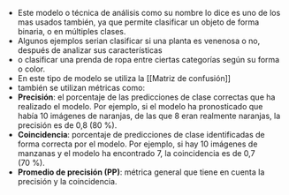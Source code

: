 - Este modelo o técnica de análisis como su nombre lo dice es uno de los mas usados también, ya que permite clasificar un objeto de forma binaria, o en múltiples clases.
- Algunos ejemplos serian clasificar si una planta es venenosa o no, después de analizar sus características
- o clasificar una prenda de ropa entre ciertas categorías según su forma o color.
- En este tipo de modelo se utiliza la [[Matriz de confusión]]
- también se utilizan métricas como:
- **Precisión**: el porcentaje de las predicciones de clase correctas que ha realizado el modelo. Por ejemplo, si el modelo ha pronosticado que había 10 imágenes de naranjas, de las que 8 eran realmente naranjas, la precisión es de 0,8 (80 %).
- **Coincidencia**: porcentaje de predicciones de clase identificadas de forma correcta por el modelo. Por ejemplo, si hay 10 imágenes de manzanas y el modelo ha encontrado 7, la coincidencia es de 0,7 (70 %).
- **Promedio de precisión (PP)**: métrica general que tiene en cuenta la precisión y la coincidencia.